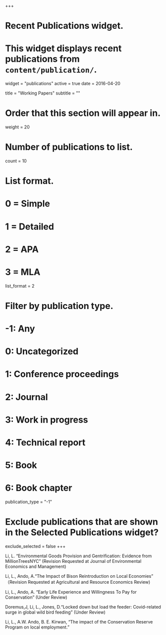 +++
# Recent Publications widget.
# This widget displays recent publications from `content/publication/`.
widget = "publications"
active = true
date = 2016-04-20

title = "Working Papers"
subtitle = ""

# Order that this section will appear in.
weight = 20

# Number of publications to list.
count = 10

# List format.
#   0 = Simple
#   1 = Detailed
#   2 = APA
#   3 = MLA
list_format = 2

# Filter by publication type.
# -1: Any
#  0: Uncategorized
#  1: Conference proceedings
#  2: Journal
#  3: Work in progress
#  4: Technical report
#  5: Book
#  6: Book chapter
publication_type = "-1"

# Exclude publications that are shown in the Selected Publications widget?
exclude_selected = false
+++

Li, L. “Environmental Goods Provision and Gentrification: Evidence from MillionTreesNYC” (Revision Requested at Journal of Environmental Economics and Management)

Li, L., Ando, A.“The Impact of Bison Reintroduction on Local Economies” （Revision Requested at Agricultural and Resource Economics Review)

Li, L., Ando, A. “Early Life Experience and Willingness To Pay for Conservation” (Under Review)

Doremus,J, Li, L., Jones, D.“Locked down but load the feeder: Covid-related surge in global wild bird feeding” (Under Review)

Li, L., A.W. Ando, B. E. Kirwan, “The impact of the Conservation Reserve Program on local employment.”


